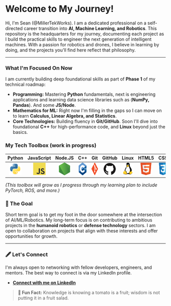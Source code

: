 # Welcome to My Journey!

Hi, I'm Sean (@MillerTekWorks). I am a dedicated professional on a self-directed career transition into **AI, Machine Learning, and Robotics**. This repository is the headquarters for my journey, documenting each project as I build the practical skills to engineer the next generation of intelligent machines. With a passion for robotics and drones, I believe in learning by doing, and the projects you'll find here reflect that philosophy.

---

### What I'm Focused On Now

I am currently building deep foundational skills as part of **Phase 1** of my technical roadmap:

* **Programming:** Mastering **Python** fundamentals, next is engineering applications and learning data science libraries such as (**NumPy, Pandas**). And some **JS/Node**.
* **Mathematics for ML:** Right now I'm filling in the gaps so I can move on to learn **Calculus, Linear Algebra, and Statistics**.
* **Core Technologies:** Building fluency in **Git/GitHub**. Soon I'll dive into foundational **C++** for high-performance code, and **Linux** beyond just the basics. 

### My Tech Toolbox (work in progress)

| Python | JavaScript | Node.JS | C++ | Git | GitHub | Linux | HTML5 | CSS |
| :---: | :---: | :---: | :---: | :---: | :---: | :---: | :---: | :---: |
| <img src="https://raw.githubusercontent.com/devicons/devicon/master/icons/python/python-original.svg" alt="Python" width="40" height="40"/> | <img src="https://raw.githubusercontent.com/devicons/devicon/master/icons/javascript/javascript-original.svg" alt="JavaScript" width="40" height="40"/> | <img src="https://raw.githubusercontent.com/devicons/devicon/master/icons/nodejs/nodejs-original.svg" alt="Node.JS" width="40" height="40"/> | <img src="https://raw.githubusercontent.com/devicons/devicon/master/icons/cplusplus/cplusplus-original.svg" alt="C++" width="40" height="40"/> | <img src="https://raw.githubusercontent.com/devicons/devicon/master/icons/git/git-original.svg" alt="Git" width="40" height="40"/> | <img src="https://raw.githubusercontent.com/devicons/devicon/master/icons/github/github-original.svg" alt="GitHub" width="40" height="40"/> | <img src="https://raw.githubusercontent.com/devicons/devicon/master/icons/linux/linux-original.svg" alt="Linux" width="40" height="40"/> | <img src="https://raw.githubusercontent.com/devicons/devicon/master/icons/html5/html5-original.svg" alt="HTML5" width="40" height="40"/> | <img src="https://raw.githubusercontent.com/devicons/devicon/master/icons/css3/css3-original.svg" alt="CSS" width="40" height="40"/> |

*(This toolbox will grow as I progress through my learning plan to include PyTorch, ROS, and more.)*

### :robot: The Goal

Short term goal is to get my foot in the door somewhere at the intersection of AI/ML/Robotics. My long-term focus is on contributing to ambitious projects in the **humanoid robotics** or **defense technology** sectors. I am open to collaboration on projects that align with these interests and offer opportunities for growth.

---

### :fountain_pen: Let's Connect

I'm always open to networking with fellow developers, engineers, and mentors. The best way to connect is via my LinkedIn profile.

* **[Connect with me on LinkedIn](https://www.linkedin.com/in/the-seanmiller/)**

> **:tomato: Fun Fact:** Knowledge is knowing a tomato is a fruit; wisdom is not putting it in a fruit salad.
